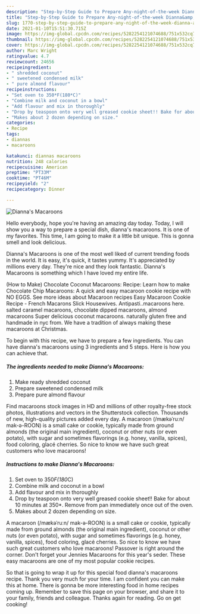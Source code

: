 ```yaml
---
description: "Step-by-Step Guide to Prepare Any-night-of-the-week Dianna&amp;#39;s Macaroons"
title: "Step-by-Step Guide to Prepare Any-night-of-the-week Dianna&amp;#39;s Macaroons"
slug: 1770-step-by-step-guide-to-prepare-any-night-of-the-week-dianna-and-39-s-macaroons
date: 2021-01-10T15:51:30.715Z
image: https://img-global.cpcdn.com/recipes/5282254121074688/751x532cq70/diannas-macaroons-recipe-main-photo.jpg
thumbnail: https://img-global.cpcdn.com/recipes/5282254121074688/751x532cq70/diannas-macaroons-recipe-main-photo.jpg
cover: https://img-global.cpcdn.com/recipes/5282254121074688/751x532cq70/diannas-macaroons-recipe-main-photo.jpg
author: Marc Wright
ratingvalue: 4.7
reviewcount: 24656
recipeingredient:
- " shredded coconut"
- " sweetened condensed milk"
- " pure almond flavour"
recipeinstructions:
- "Set oven to 350*F(180*C)"
- "Combine milk and coconut in a bowl"
- "Add flavour and mix in thoroughly"
- "Drop by teaspoon onto very well greased cookie sheet!! Bake for about 10 minutes at 350*. Remove from pan immediately once out of the oven."
- "Makes about 2 dozen depending on size."
categories:
- Recipe
tags:
- diannas
- macaroons

katakunci: diannas macaroons 
nutrition: 248 calories
recipecuisine: American
preptime: "PT33M"
cooktime: "PT46M"
recipeyield: "2"
recipecategory: Dinner

---
```



![Dianna&#39;s Macaroons](https://img-global.cpcdn.com/recipes/5282254121074688/751x532cq70/diannas-macaroons-recipe-main-photo.jpg)

Hello everybody, hope you're having an amazing day today. Today, I will show you a way to prepare a special dish, dianna&#39;s macaroons. It is one of my favorites. This time, I am going to make it a little bit unique. This is gonna smell and look delicious.

Dianna&#39;s Macaroons is one of the most well liked of current trending foods in the world. It is easy, it's quick, it tastes yummy. It's appreciated by millions every day. They're nice and they look fantastic. Dianna&#39;s Macaroons is something which I have loved my entire life.

(How to Make) Chocolate Coconut Macaroons: Recipe: Learn how to make Chocolate Chip Macaroons: A quick and easy macaroon cookie recipe with NO EGGS. See more ideas about Macaroon recipes Easy Macaroon Cookie Recipe - French Macarons Slick Housewives. Antipasti..macaroons here. salted caramel macaroons, chocolate dipped macaroons, almond macaroons Super delicious coconut macaroons. naturally gluten free and handmade in nyc from. We have a tradition of always making these macaroons at Christmas.


To begin with this recipe, we have to prepare a few ingredients. You can have dianna&#39;s macaroons using 3 ingredients and 5 steps. Here is how you can achieve that.

<!--inarticleads1-->

##### The ingredients needed to make Dianna&#39;s Macaroons:

1. Make ready  shredded coconut
1. Prepare  sweetened condensed milk
1. Prepare  pure almond flavour


Find macaroons stock images in HD and millions of other royalty-free stock photos, illustrations and vectors in the Shutterstock collection. Thousands of new, high-quality pictures added every day. A macaroon (/mækəˈruːn/ mak-ə-ROON) is a small cake or cookie, typically made from ground almonds (the original main ingredient), coconut or other nuts (or even potato), with sugar and sometimes flavorings (e.g. honey, vanilla, spices), food coloring, glacé cherries. So nice to know we have such great customers who love macaroons! 

<!--inarticleads2-->

##### Instructions to make Dianna&#39;s Macaroons:

1. Set oven to 350*F(180*C)
1. Combine milk and coconut in a bowl
1. Add flavour and mix in thoroughly
1. Drop by teaspoon onto very well greased cookie sheet!! Bake for about 10 minutes at 350*. Remove from pan immediately once out of the oven.
1. Makes about 2 dozen depending on size.


A macaroon (/mækəˈruːn/ mak-ə-ROON) is a small cake or cookie, typically made from ground almonds (the original main ingredient), coconut or other nuts (or even potato), with sugar and sometimes flavorings (e.g. honey, vanilla, spices), food coloring, glacé cherries. So nice to know we have such great customers who love macaroons! Passover is right around the corner. Don&#39;t forget your Jennies Macaroons for this year&#39;s seder. These easy macaroons are one of my most popular cookie recipes. 

So that is going to wrap it up for this special food dianna&#39;s macaroons recipe. Thank you very much for your time. I am confident you can make this at home. There is gonna be more interesting food in home recipes coming up. Remember to save this page on your browser, and share it to your family, friends and colleague. Thanks again for reading. Go on get cooking!
